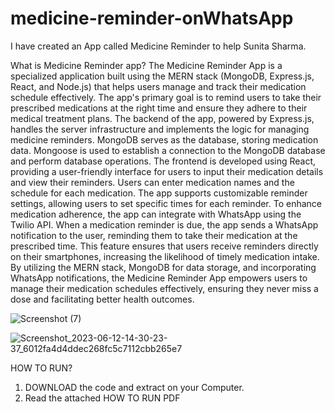 # medicine-reminder-onWhatsApp

I have created an App called Medicine Reminder to help Sunita Sharma.

What is Medicine Reminder app?
The Medicine Reminder App is a specialized application built using the MERN stack (MongoDB, Express.js, React, and Node.js) that helps users manage and track their medication schedule effectively. The app's primary goal is to remind users to take their prescribed medications at the right time and ensure they adhere to their medical treatment plans.
The backend of the app, powered by Express.js, handles the server infrastructure and implements the logic for managing medicine reminders. MongoDB serves as the database, storing medication data. Mongoose is used to establish a connection to the MongoDB database and perform database operations.
The frontend is developed using React, providing a user-friendly interface for users to input their medication details and view their reminders. Users can enter medication names and the schedule for each medication. The app supports customizable reminder settings, allowing users to set specific times for each reminder.
To enhance medication adherence, the app can integrate with WhatsApp using the Twilio API. When a medication reminder is due, the app sends a WhatsApp notification to the user, reminding them to take their medication at the prescribed time. This feature ensures that users receive reminders directly on their smartphones, increasing the likelihood of timely medication intake.
By utilizing the MERN stack, MongoDB for data storage, and incorporating WhatsApp notifications, the Medicine Reminder App empowers users to manage their medication schedules effectively, ensuring they never miss a dose and facilitating better health outcomes.


![Screenshot (7)](https://github.com/adityabhange/medicine-reminder-onWhatsApp/assets/135039429/8c10c4ab-bb8b-467e-bd86-3710dc05317a)

![Screenshot_2023-06-12-14-30-23-37_6012fa4d4ddec268fc5c7112cbb265e7](https://github.com/adityabhange/medicine-reminder-onWhatsApp/assets/135039429/169edf6d-1c2c-432d-926a-8d599dabd2cb)


HOW TO RUN?
1) DOWNLOAD the code and extract on your Computer.
2) Read the attached HOW TO RUN PDF 
